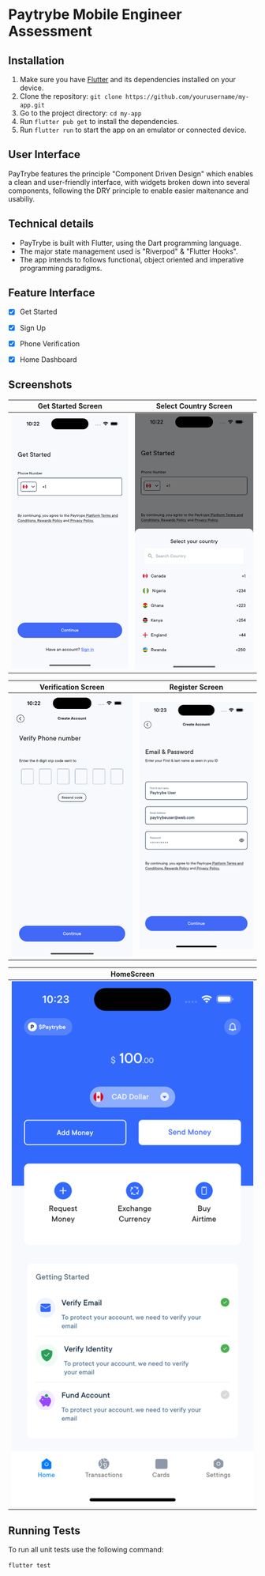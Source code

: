 # Paytrybe Mobile Engineer Assessment


## Installation
1. Make sure you have [Flutter](https://flutter.dev/docs/get-started/install) and its dependencies installed on your device.
2. Clone the repository: `git clone https://github.com/yourusername/my-app.git`
3. Go to the project directory: `cd my-app`
4. Run `flutter pub get` to install the dependencies.
5. Run `flutter run` to start the app on an emulator or connected device.


## User Interface
PayTrybe features the principle "Component Driven Design" which enables a clean and user-friendly interface, with widgets broken down into several components, following the DRY principle to enable easier maitenance and usabiliy.

## Technical details
- PayTrybe is built with Flutter, using the Dart programming language.
- The major state management used is "Riverpod" & "Flutter Hooks".
- The app intends to follows functional, object oriented and imperative programming paradigms.


## Feature Interface
- [x] Get Started 
- [x] Sign Up
- [x] Phone Verification
- [x] Home Dashboard


## Screenshots

| Get Started Screen | Select Country Screen | 
|    :---:     |     :---:      |  
| <img src="graphics/get_started.png" width="500">   | <img src="graphics/select_country.png" width="500">   |

| Verification Screen | Register Screen | 
|    :---:     |     :---:      |  
| <img src="graphics/verify_phone.png" width="500">   | <img src="graphics/sign_up.png" width="500">   |

| HomeScreen | 
|    :---:     |   
| <img src="graphics/homepage.png" width="500">   | 

## Running Tests 

To run all unit tests use the following command:

```flutter test```

